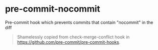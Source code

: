 # pre-commit-nocommit
Pre-commit hook which prevents commits that contain "nocommit" in the diff

> Shamelessly copied from check-merge-conflict hook in https://github.com/pre-commit/pre-commit-hooks.

